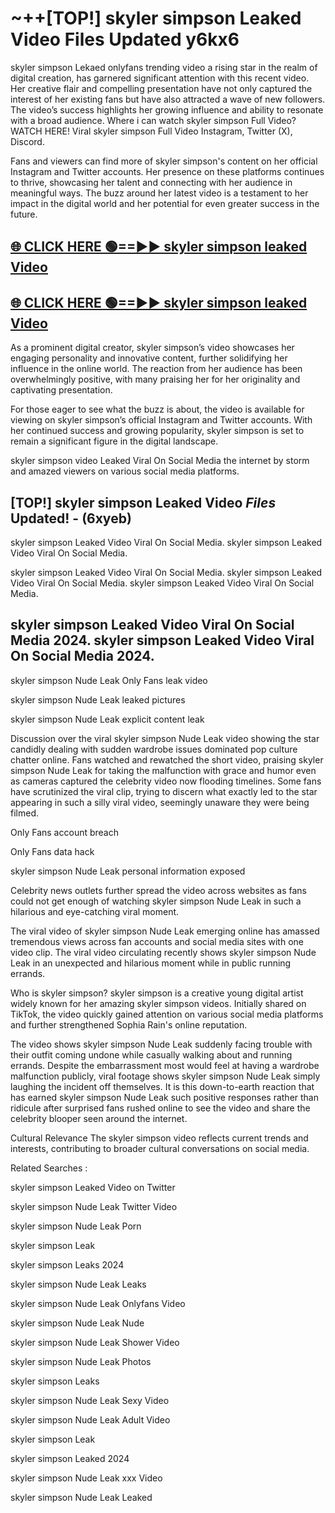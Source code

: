 # ~++[TOP!] skyler simpson Leaked Video Files Updated y6kx6

 skyler simpson Lekaed onlyfans trending video a rising star in the realm of digital creation, has garnered significant attention with this recent video. Her creative flair and compelling presentation have not only captured the interest of her existing fans but have also attracted a wave of new followers. The video’s success highlights her growing influence and ability to resonate with a broad audience.
Where i can watch  skyler simpson Full Video? WATCH HERE! Viral  skyler simpson Full Video Instagram, Twitter (X), Discord.


Fans and viewers can find more of  skyler simpson's content on her official Instagram and Twitter accounts. Her presence on these platforms continues to thrive, showcasing her talent and connecting with her audience in meaningful ways. The buzz around her latest video is a testament to her impact in the digital world and her potential for even greater success in the future.


## [🌐 CLICK HERE 🟢==►►  skyler simpson leaked Video ](https://onlyclips.site?title=skyler_simpson&ref=git)

## [🌐 CLICK HERE 🟢==►►  skyler simpson leaked Video ](https://onlyclips.site?title=skyler_simpson&ref=git)


As a prominent digital creator,  skyler simpson’s video showcases her engaging personality and innovative content, further solidifying her influence in the online world. The reaction from her audience has been overwhelmingly positive, with many praising her for her originality and captivating presentation.

For those eager to see what the buzz is about, the video is available for viewing on  skyler simpson’s official Instagram and Twitter accounts. With her continued success and growing popularity,  skyler simpson is set to remain a significant figure in the digital landscape.


  skyler simpson video Leaked Viral On Social Media the internet by storm and amazed viewers on various social media platforms.


## [TOP!]  skyler simpson Leaked Video *Files* Updated! - (6xyeb) 

 skyler simpson Leaked Video Viral On Social Media. skyler simpson Leaked Video Viral On Social Media.

 skyler simpson Leaked Video Viral On Social Media. skyler simpson Leaked Video Viral On Social Media. skyler simpson Leaked Video Viral On Social Media.


##  skyler simpson Leaked Video Viral On Social Media 2024. skyler simpson Leaked Video Viral On Social Media 2024.
 skyler simpson Nude Leak Only Fans leak video

 skyler simpson Nude Leak leaked pictures

 skyler simpson Nude Leak explicit content leak

Discussion over the viral  skyler simpson Nude Leak video showing the star candidly dealing with sudden wardrobe issues dominated pop culture chatter online. Fans watched and rewatched the short video, praising  skyler simpson Nude Leak for taking the malfunction with grace and humor even as cameras captured the celebrity video now flooding timelines. Some fans have scrutinized the viral clip, trying to discern what exactly led to the star appearing in such a silly viral video, seemingly unaware they were being filmed.


Only Fans account breach

Only Fans data hack

 skyler simpson Nude Leak personal information exposed

Celebrity news outlets further spread the video across websites as fans could not get enough of watching  skyler simpson Nude Leak in such a hilarious and eye-catching viral moment.


The viral video of  skyler simpson Nude Leak emerging online has amassed tremendous views across fan accounts and social media sites with one video clip. The viral video circulating recently shows  skyler simpson Nude Leak in an unexpected and hilarious moment while in public running errands.


Who is  skyler simpson?  skyler simpson is a creative young digital artist widely known for her amazing  skyler simpson videos. Initially shared on TikTok, the video quickly gained attention on various social media platforms and further strengthened Sophia Rain's online reputation.

The video shows  skyler simpson Nude Leak suddenly facing trouble with their outfit coming undone while casually walking about and running errands. Despite the embarrassment most would feel at having a wardrobe malfunction publicly, viral footage shows  skyler simpson Nude Leak simply laughing the incident off themselves. It is this down-to-earth reaction that has earned  skyler simpson Nude Leak such positive responses rather than ridicule after surprised fans rushed online to see the video and share the celebrity blooper seen around the internet.

Cultural Relevance The  skyler simpson video reflects current trends and interests, contributing to broader cultural conversations on social media.

Related Searches :

 skyler simpson Leaked Video on Twitter

 skyler simpson Nude Leak Twitter Video

 skyler simpson Nude Leak Porn

 skyler simpson Leak 

 skyler simpson Leaks 2024

 skyler simpson Nude Leak Leaks

 skyler simpson Nude Leak Onlyfans Video

 skyler simpson Nude Leak Nude

 skyler simpson Nude Leak Shower Video

 skyler simpson Nude Leak Photos

 skyler simpson Leaks

 skyler simpson Nude Leak Sexy Video

 skyler simpson Nude Leak Adult Video

 skyler simpson Leak

 skyler simpson Leaked 2024

 skyler simpson Nude Leak xxx Video

 skyler simpson Nude Leak Leaked